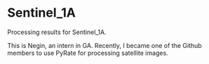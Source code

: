 # Sentinel_1A
Processing results for Sentinel_1A.

This is Negin, an intern in GA. Recently, I became one of the Github members to use PyRate for processing satellite images. 
